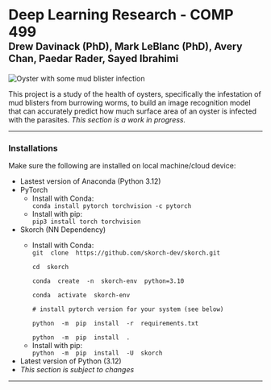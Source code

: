 # Deep Learning Research - COMP 499<br><sub><sup>Drew Davinack (PhD), Mark LeBlanc (PhD), Avery Chan, Paedar Rader, Sayed Ibrahimi</sup></sub>

![Oyster with some mud blister infection](/assets/images/san-juan-mountains.jpg "Oyster with mud blisters")

<p>This project is a study of the health of oysters, specifically the infestation of mud blisters from burrowing worms, to build an image recognition model that can accurately predict how much surface area of an oyster is infected with the parasites. <em>This section is a work in progress.</em></p>

---

### Installations
<p>Make sure the following are installed on local machine/cloud device:</p>
<ul>
<li>Lastest version of Anaconda (Python 3.12)</li>
<li>PyTorch
<ul>
<li>Install with Conda:</li>
<code>conda install pytorch torchvision -c pytorch</code>
<li>Install with pip:</li>
<code>pip3 install torch torchvision</code>
</ul>
</li>
<li>Skorch (NN Dependency)</li>
<ul>
<li>Install with Conda:</li>
<code>git  clone  https://github.com/skorch-dev/skorch.git<br>
cd  skorch<br>
conda  create  -n  skorch-env  python=3.10<br>
conda  activate  skorch-env<br>
# install pytorch version for your system (see below)<br>
python  -m  pip  install  -r  requirements.txt<br>
python  -m  pip  install  .</code>
<li>Install with pip:</li>
<code>python  -m  pip  install  -U  skorch</code>
</ul>
<li>Latest version of Python (3.12)</li>
<li><em>This section is subject to changes</em></li>
</ul>

---
